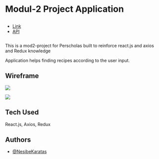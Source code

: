 
# Modul-2 Project Application




## 

 - [Link](https://dashboard.heroku.com/apps/mod2project/deploy/github)
 - [API](https://developer.edamam.com/edamam-docs-recipe-api)
 
  
## 

This is a mod2-project for Perscholas built to reinforce react.js and axios and Redux knowledge
  

Application helps finding recipes according to the user input.
## Wireframe


![](https://github.com/nsbkaratas/recipe-finder/blob/main/src/Images/Wireframe1.jpeg)

![](https://github.com/nsbkaratas/recipe-finder/blob/main/src/Images/Wireframe2.jpeg)

  
## Tech Used

React.js, Axios, Redux


  
## Authors

- [@NesibeKaratas](https://github.com/nsbkaratas)

  
